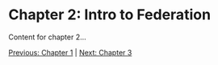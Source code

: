 # Chapter 2: Intro to Federation

Content for chapter 2...

[Previous: Chapter 1](Voyage-part-1-chapter-1.md) | [Next: Chapter 3](Voyage-part-1-chapter-2.md)
